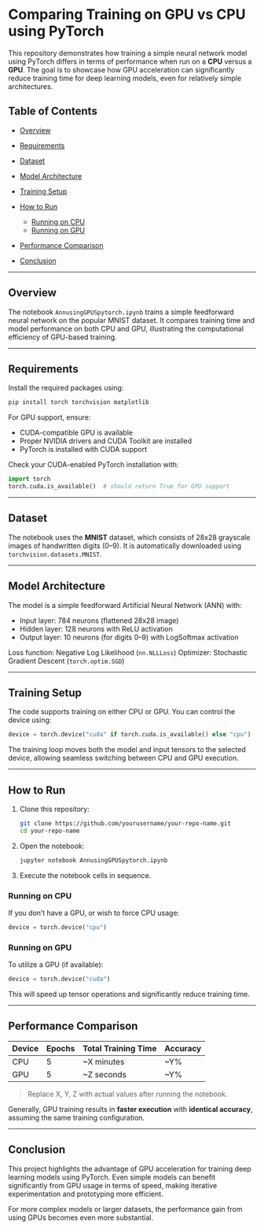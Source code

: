 

# Comparing Training on GPU vs CPU using PyTorch

This repository demonstrates how training a simple neural network model using PyTorch differs in terms of performance when run on a **CPU** versus a **GPU**. The goal is to showcase how GPU acceleration can significantly reduce training time for deep learning models, even for relatively simple architectures.

## Table of Contents

* [Overview](#overview)
* [Requirements](#requirements)
* [Dataset](#dataset)
* [Model Architecture](#model-architecture)
* [Training Setup](#training-setup)
* [How to Run](#how-to-run)

  * [Running on CPU](#running-on-cpu)
  * [Running on GPU](#running-on-gpu)
* [Performance Comparison](#performance-comparison)
* [Conclusion](#conclusion)


---

## Overview

The notebook `AnnusingGPUSpytorch.ipynb` trains a simple feedforward neural network on the popular MNIST dataset. It compares training time and model performance on both CPU and GPU, illustrating the computational efficiency of GPU-based training.

---

## Requirements

Install the required packages using:

```bash
pip install torch torchvision matplotlib
```

For GPU support, ensure:

* CUDA-compatible GPU is available
* Proper NVIDIA drivers and CUDA Toolkit are installed
* PyTorch is installed with CUDA support

Check your CUDA-enabled PyTorch installation with:

```python
import torch
torch.cuda.is_available()  # should return True for GPU support
```

---

## Dataset

The notebook uses the **MNIST** dataset, which consists of 28x28 grayscale images of handwritten digits (0–9). It is automatically downloaded using `torchvision.datasets.MNIST`.

---

## Model Architecture

The model is a simple feedforward Artificial Neural Network (ANN) with:

* Input layer: 784 neurons (flattened 28x28 image)
* Hidden layer: 128 neurons with ReLU activation
* Output layer: 10 neurons (for digits 0–9) with LogSoftmax activation

Loss function: Negative Log Likelihood (`nn.NLLLoss`)
Optimizer: Stochastic Gradient Descent (`torch.optim.SGD`)

---

## Training Setup

The code supports training on either CPU or GPU. You can control the device using:

```python
device = torch.device("cuda" if torch.cuda.is_available() else "cpu")
```

The training loop moves both the model and input tensors to the selected device, allowing seamless switching between CPU and GPU execution.

---

## How to Run

1. Clone this repository:

   ```bash
   git clone https://github.com/yourusername/your-repo-name.git
   cd your-repo-name
   ```

2. Open the notebook:

   ```bash
   jupyter notebook AnnusingGPUSpytorch.ipynb
   ```

3. Execute the notebook cells in sequence.

### Running on CPU

If you don’t have a GPU, or wish to force CPU usage:

```python
device = torch.device("cpu")
```

### Running on GPU

To utilize a GPU (if available):

```python
device = torch.device("cuda")
```

This will speed up tensor operations and significantly reduce training time.

---

## Performance Comparison

| Device | Epochs | Total Training Time | Accuracy |
| ------ | ------ | ------------------- | -------- |
| CPU    | 5      | \~X minutes         | \~Y%     |
| GPU    | 5      | \~Z seconds         | \~Y%     |

> Replace X, Y, Z with actual values after running the notebook.

Generally, GPU training results in **faster execution** with **identical accuracy**, assuming the same training configuration.

---

## Conclusion

This project highlights the advantage of GPU acceleration for training deep learning models using PyTorch. Even simple models can benefit significantly from GPU usage in terms of speed, making iterative experimentation and prototyping more efficient.

For more complex models or larger datasets, the performance gain from using GPUs becomes even more substantial.


